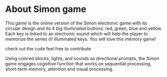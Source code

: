 # About Simon game

This game is the online version of the Simon electronic game with its circular design and its 4 big illuminated buttons: red, green, blue and yellow. Each key is linked to an electronic sound which will help the player to memorize the series of illuminated keys. You will love this memory game!


check out the code feel free to contribute 

Using colored blocks, lights, and sounds as directional prompts, the Simon game engages cognitive function that works on sequential processing, short-term memory, attention and visual processing.

